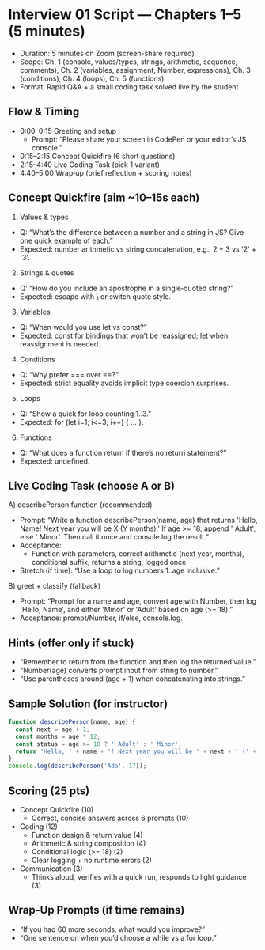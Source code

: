# Interview 01 Script — Chapters 1–5 (5 minutes)

- Duration: 5 minutes on Zoom (screen-share required)
- Scope: Ch. 1 (console, values/types, strings, arithmetic, sequence, comments), Ch. 2 (variables, assignment, Number, expressions), Ch. 3 (conditions), Ch. 4 (loops), Ch. 5 (functions)
- Format: Rapid Q&A + a small coding task solved live by the student

## Flow & Timing

- 0:00–0:15 Greeting and setup
  - Prompt: “Please share your screen in CodePen or your editor’s JS console.”
- 0:15–2:15 Concept Quickfire (6 short questions)
- 2:15–4:40 Live Coding Task (pick 1 variant)
- 4:40–5:00 Wrap‑up (brief reflection + scoring notes)

## Concept Quickfire (aim ~10–15s each)

1) Values & types
- Q: “What’s the difference between a number and a string in JS? Give one quick example of each.”
- Expected: number arithmetic vs string concatenation, e.g., 2 + 3 vs '2' + '3'.

2) Strings & quotes
- Q: “How do you include an apostrophe in a single‑quoted string?”
- Expected: escape with \\ or switch quote style.

3) Variables
- Q: “When would you use let vs const?”
- Expected: const for bindings that won’t be reassigned; let when reassignment is needed.

4) Conditions
- Q: “Why prefer === over ==?”
- Expected: strict equality avoids implicit type coercion surprises.

5) Loops
- Q: “Show a quick for loop counting 1..3.”
- Expected: for (let i=1; i<=3; i++) { ... }.

6) Functions
- Q: “What does a function return if there’s no return statement?”
- Expected: undefined.

## Live Coding Task (choose A or B)

A) describePerson function (recommended)
- Prompt: “Write a function describePerson(name, age) that returns 'Hello, Name! Next year you will be X (Y months).' If age >= 18, append ' Adult', else ' Minor'. Then call it once and console.log the result.”
- Acceptance:
  - Function with parameters, correct arithmetic (next year, months), conditional suffix, returns a string, logged once.
- Stretch (if time): “Use a loop to log numbers 1..age inclusive.”

B) greet + classify (fallback)
- Prompt: “Prompt for a name and age, convert age with Number, then log 'Hello, Name', and either 'Minor' or 'Adult' based on age (>= 18).”
- Acceptance: prompt/Number, if/else, console.log.

## Hints (offer only if stuck)

- “Remember to return from the function and then log the returned value.”
- “Number(age) converts prompt input from string to number.”
- “Use parentheses around (age + 1) when concatenating into strings.”

## Sample Solution (for instructor)

```js
function describePerson(name, age) {
  const next = age + 1;
  const months = age * 12;
  const status = age >= 18 ? ' Adult' : ' Minor';
  return 'Hello, ' + name + '! Next year you will be ' + next + ' (' + months + ' months).' + status;
}
console.log(describePerson('Ada', 17));
```

## Scoring (25 pts)

- Concept Quickfire (10)
  - Correct, concise answers across 6 prompts (10)
- Coding (12)
  - Function design & return value (4)
  - Arithmetic & string composition (4)
  - Conditional logic (>= 18) (2)
  - Clear logging + no runtime errors (2)
- Communication (3)
  - Thinks aloud, verifies with a quick run, responds to light guidance (3)

## Wrap‑Up Prompts (if time remains)

- “If you had 60 more seconds, what would you improve?”
- “One sentence on when you’d choose a while vs a for loop.”

